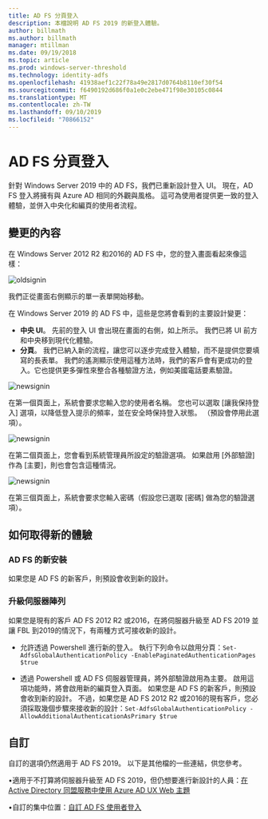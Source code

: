 ```yaml
---
title: AD FS 分頁登入
description: 本檔說明 AD FS 2019 的新登入體驗。
author: billmath
ms.author: billmath
manager: mtillman
ms.date: 09/19/2018
ms.topic: article
ms.prod: windows-server-threshold
ms.technology: identity-adfs
ms.openlocfilehash: 41938aef1c22f78a49e2817d0764b8110ef30f54
ms.sourcegitcommit: f6490192d686f0a1e0c2ebe471f98e30105c0844
ms.translationtype: MT
ms.contentlocale: zh-TW
ms.lasthandoff: 09/10/2019
ms.locfileid: "70866152"
---
```

# <a name="ad-fs-paginated-sign-in"></a>AD FS 分頁登入


針對 Windows Server 2019 中的 AD FS，我們已重新設計登入 UI。  現在，AD FS 登入將擁有與 Azure AD 相同的外觀與風格。  這可為使用者提供更一致的登入體驗，並併入中央化和編頁的使用者流程。

## <a name="whats-changing"></a>變更的內容
在 Windows Server 2012 R2 和2016的 AD FS 中，您的登入畫面看起來像這樣：

![oldsignin](media/AD-FS-paginated-sign-in/signin1.png)

我們正從畫面右側顯示的單一表單開始移動。

在 Windows Server 2019 的 AD FS 中，這些是您將會看到的主要設計變更：


- **中央 UI**。 先前的登入 UI 會出現在畫面的右側，如上所示。 我們已將 UI 前方和中央移到現代化體驗。
- **分頁**。 我們已納入新的流程，讓您可以逐步完成登入體驗，而不是提供您要填寫的長表單。 我們的遙測顯示使用這種方法時，我們的客戶會有更成功的登入。它也提供更多彈性來整合各種驗證方法，例如美國電話要素驗證。

![newsignin](media/AD-FS-paginated-sign-in/signin2.png)

在第一個頁面上，系統會要求您輸入您的使用者名稱。 您也可以選取 [讓我保持登入] 選項，以降低登入提示的頻率，並在安全時保持登入狀態。 （預設會停用此選項）。

![newsignin](media/AD-FS-paginated-sign-in/signin3.png)

在第二個頁面上，您會看到系統管理員所設定的驗證選項。 如果啟用 [外部驗證] 作為 [主要]，則也會包含這種情況。

![newsignin](media/AD-FS-paginated-sign-in/signin4.png)

在第三個頁面上，系統會要求您輸入密碼（假設您已選取 [密碼] 做為您的驗證選項）。

## <a name="how-to-get-the-new-experience"></a>如何取得新的體驗

### <a name="new-installation-of-ad-fs"></a>AD FS 的新安裝
如果您是 AD FS 的新客戶，則預設會收到新的設計。

### <a name="upgrading-a-farm"></a>升級伺服器陣列
如果您是現有的客戶 AD FS 2012 R2 或2016，在將伺服器升級至 AD FS 2019 並讓 FBL 到2019的情況下，有兩種方式可接收新的設計。

- 允許透過 Powershell 進行新的登入。 執行下列命令以啟用分頁：``Set-AdfsGlobalAuthenticationPolicy -EnablePaginatedAuthenticationPages $true``

 - 透過 Powershell 或 AD FS 伺服器管理員，將外部驗證啟用為主要。 啟用這項功能時，將會啟用新的編頁登入頁面。
如果您是 AD FS 的新客戶，則預設會收到新的設計。 不過，如果您是 AD FS 2012 R2 或2016的現有客戶，您必須採取幾個步驟來接收新的設計：``Set-AdfsGlobalAuthenticationPolicy -AllowAdditionalAuthenticationAsPrimary $true``

## <a name="customization"></a>自訂
自訂的選項仍然適用于 AD FS 2019。
以下是其他檔的一些連結，供您參考。

•適用于不打算將伺服器升級至 AD FS 2019，但仍想要進行新設計的人員：[在 Active Directory 同盟服務中使用 Azure AD UX Web 主題](azure-ux-web-theme-in-ad-fs.md)

•自訂的集中位置：[自訂 AD FS 使用者登入](ad-fs-user-sign-in-customization.md)

